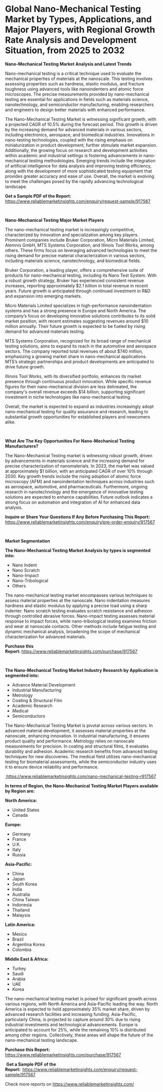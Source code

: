 <p><h1>Global Nano-Mechanical Testing Market by Types, Applications, and Major Players, with Regional Growth Rate Analysis and Development Situation, from 2025 to 2032</h1></p><p><strong>Nano-Mechanical Testing Market Analysis and Latest Trends</strong></p>
<p><p>Nano-mechanical testing is a critical technique used to evaluate the mechanical properties of materials at the nanoscale. This testing involves assessing properties such as hardness, elastic modulus, and fracture toughness using advanced tools like nanoindenters and atomic force microscopes. The precise measurements provided by nano-mechanical testing are essential for applications in fields such as materials science, nanotechnology, and semiconductor manufacturing, enabling researchers and engineers to design better materials with enhanced performance.</p><p>The Nano-Mechanical Testing Market is witnessing significant growth, with a projected CAGR of 10.5% during the forecast period. This growth is driven by the increasing demand for advanced materials in various sectors, including electronics, aerospace, and biomedical industries. Innovations in nano-testing technologies, coupled with the rising emphasis on miniaturization in product development, further stimulate market expansion. Additionally, the growing focus on research and development activities within academic and industrial settings is fostering advancements in nano-mechanical testing methodologies. Emerging trends include the integration of artificial intelligence for data analysis and improving testing efficiency, along with the development of more sophisticated testing equipment that provides greater accuracy and ease of use. Overall, the market is evolving to meet the challenges posed by the rapidly advancing technological landscape.</p></p>
<p><strong>Get a Sample PDF of the Report:&nbsp;</strong> <a href="https://www.reliablemarketinsights.com/enquiry/request-sample/917567?utm_campaign=2206&utm_medium=2&utm_source=Github&utm_content=ia&utm_term=23022025&utm_id=nano-mechanical-testing">https://www.reliablemarketinsights.com/enquiry/request-sample/917567</a></p>
<p>&nbsp;</p>
<p><strong>Nano-Mechanical Testing Major Market Players</strong></p>
<p><p>The nano-mechanical testing market is increasingly competitive, characterized by innovation and specialization among key players. Prominent companies include Bruker Corporation, Micro Materials Limited, Alemnis GmbH, MTS Systems Corporation, and Illinois Tool Works, among others. These firms focus on leveraging advanced technologies to meet the rising demand for precise material characterization in various sectors, including materials science, nanotechnology, and biomedical fields.</p><p>Bruker Corporation, a leading player, offers a comprehensive suite of products for nano-mechanical testing, including its Nano Test System. With a robust growth strategy, Bruker has experienced consistent revenue increases, reporting approximately $2.1 billion in total revenue in recent years. Future growth is anticipated through continued investment in R&D and expansion into emerging markets.</p><p>Micro Materials Limited specializes in high-performance nanoindentation systems and has a strong presence in Europe and North America. The company’s focus on developing innovative solutions contributes to its solid market position, with recent estimates suggesting revenues around $10 million annually. Their future growth is expected to be fueled by rising demand for advanced materials testing.</p><p>MTS Systems Corporation, recognized for its broad range of mechanical testing solutions, aims to expand its reach in the automotive and aerospace sectors. The company reported total revenues of about $740 million, emphasizing a growing market share in nano-mechanical applications. MTS’s strategic partnerships and product developments are anticipated to drive future growth.</p><p>Illinois Tool Works, with its diversified portfolio, enhances its market presence through continuous product innovation. While specific revenue figures for their nano-mechanical division are less delineated, the company's overall revenue exceeds $14 billion, supporting significant investment in niche technologies like nano-mechanical testing.</p><p>Overall, the market is expected to expand as industries increasingly adopt nano-mechanical testing for quality assurance and research, leading to substantial growth opportunities for established players and newcomers alike.</p></p>
<p>&nbsp;</p>
<p><strong>What Are The Key Opportunities For Nano-Mechanical Testing Manufacturers?</strong></p>
<p><p>The Nano-Mechanical Testing market is witnessing robust growth, driven by advancements in materials science and the increasing demand for precise characterization of nanomaterials. In 2023, the market was valued at approximately $1 billion, with an anticipated CAGR of over 10% through 2030. Key growth trends include the rising adoption of atomic force microscopy (AFM) and nanoindentation techniques across industries such as aerospace, automotive, and pharmaceuticals. Furthermore, ongoing research in nanotechnology and the emergence of innovative testing solutions are expected to enhance capabilities. Future outlook indicates a strong focus on automation and integration of AI for enhanced data analysis.</p></p>
<p><strong>Inquire or Share Your Questions If Any Before Purchasing This Report:</strong> <a href="https://www.reliablemarketinsights.com/enquiry/pre-order-enquiry/917567?utm_campaign=2206&utm_medium=2&utm_source=Github&utm_content=ia&utm_term=23022025&utm_id=nano-mechanical-testing">https://www.reliablemarketinsights.com/enquiry/pre-order-enquiry/917567</a></p>
<p>&nbsp;</p>
<p><strong>Market Segmentation</strong></p>
<p><strong>The Nano-Mechanical Testing Market Analysis by types is segmented into:</strong></p>
<p><ul><li>Nano Indent</li><li>Nano Scratch</li><li>Nano-Impact</li><li>Nano-Tribological</li><li>Others</li></ul></p>
<p><p>The nano-mechanical testing market encompasses various techniques to assess material properties at the nanoscale. Nano indentation measures hardness and elastic modulus by applying a precise load using a sharp indenter. Nano scratch testing evaluates scratch resistance and adhesion through controlled abrasive forces. Nano-impact testing assesses material response to impact forces, while nano-tribological testing examines friction and wear at nanoscale contacts. Other methods include fatigue testing and dynamic mechanical analysis, broadening the scope of mechanical characterization for advanced materials.</p></p>
<p><strong>Purchase this Report:&nbsp;</strong><a href="https://www.reliablemarketinsights.com/purchase/917567?utm_campaign=2206&utm_medium=2&utm_source=Github&utm_content=ia&utm_term=23022025&utm_id=nano-mechanical-testing">https://www.reliablemarketinsights.com/purchase/917567</a></p>
<p>&nbsp;</p>
<p><strong>The Nano-Mechanical Testing Market Industry Research by Application is segmented into:</strong></p>
<p><ul><li>Advance Material Development</li><li>Industrial Manufacturing</li><li>Metrology</li><li>Coating & Structural Film</li><li>Academic Research</li><li>Medical</li><li>Semiconductors</li></ul></p>
<p><p>The Nano-Mechanical Testing Market is pivotal across various sectors. In advanced material development, it assesses material properties at the nanoscale, enhancing innovation. In industrial manufacturing, it ensures product quality and performance. Metrology relies on nanoscale measurements for precision. In coating and structural films, it evaluates durability and adhesion. Academic research benefits from advanced testing techniques for new discoveries. The medical field utilizes nano-mechanical testing for biomaterial assessments, while the semiconductor industry uses it to ensure device reliability and performance.</p></p>
<p><a href="https://www.reliablemarketinsights.com/nano-mechanical-testing-r917567?utm_campaign=2206&utm_medium=2&utm_source=Github&utm_content=ia&utm_term=23022025&utm_id=nano-mechanical-testing">&nbsp;https://www.reliablemarketinsights.com/nano-mechanical-testing-r917567</a></p>
<p><strong>In terms of Region, the Nano-Mechanical Testing Market Players available by Region are:</strong></p>
<p>
    <p> <strong> North America: </strong>
        <ul>
            <li>United States</li>
            <li>Canada</li>
        </ul>
        </p> 
    <p> <strong> Europe: </strong>
        <ul>
            <li>Germany</li>
            <li>France</li>
            <li>U.K.</li>
            <li>Italy</li>
            <li>Russia</li>
        </ul>
        </p> 
    <p> <strong> Asia-Pacific: </strong>
        <ul>
            <li>China</li>
            <li>Japan</li>
            <li>South Korea</li>
            <li>India</li>
            <li>Australia</li>
            <li>China Taiwan</li>
            <li>Indonesia</li>
            <li>Thailand</li>
            <li>Malaysia</li>
        </ul>
        </p> 
    <p> <strong> Latin America: </strong>
        <ul>
            <li>Mexico</li>
            <li>Brazil</li>
            <li>Argentina Korea</li>
            <li>Colombia</li>
        </ul>
        </p> 
    <p> <strong> Middle East & Africa: </strong>
        <ul>
            <li>Turkey</li>
            <li>Saudi</li>
            <li>Arabia</li>
            <li>UAE</li>
            <li>Korea</li>
        </ul>
    </p>
    </p>
<p><p>The nano-mechanical testing market is poised for significant growth across various regions, with North America and Asia-Pacific leading the way. North America is expected to hold approximately 35% market share, driven by advanced research facilities and increasing funding. Asia-Pacific, particularly China, is projected to capture around 30% due to rising industrial investments and technological advancements. Europe is anticipated to account for 25%, while the remaining 10% is distributed among other regions. Collectively, these areas will shape the future of the nano-mechanical testing landscape.</p></p>
<p><strong>Purchase this Report: </strong><a href="https://www.reliablemarketinsights.com/purchase/917567?utm_campaign=2206&utm_medium=2&utm_source=Github&utm_content=ia&utm_term=23022025&utm_id=nano-mechanical-testing">https://www.reliablemarketinsights.com/purchase/917567</a></p>
<p>&nbsp;<strong>Get a Sample PDF of the Report:&nbsp;&nbsp;</strong><a href="https://www.reliablemarketinsights.com/enquiry/request-sample/917567?utm_campaign=2206&utm_medium=2&utm_source=Github&utm_content=ia&utm_term=23022025&utm_id=nano-mechanical-testing">https://www.reliablemarketinsights.com/enquiry/request-sample/917567</a></p>
<p><strong></strong></p>
<p>Check more reports on <a href="https://www.reliablemarketinsights.com/?utm_campaign=2206&utm_medium=2&utm_source=Github&utm_content=ia&utm_term=23022025&utm_id=nano-mechanical-testing">https://www.reliablemarketinsights.com/</a></p>